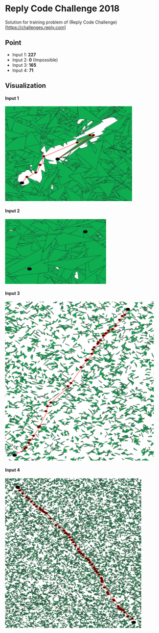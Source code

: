 # Reply Code Challenge 2018

Solution for training problem of (Reply Code Challenge)[https://challenges.reply.com]

## Point
- Input 1: **227**
- Input 2: **0** (Impossible)
- Input 3: **165**
- Input 4: **71**

## Visualization

#### Input 1

![Input 1](sol_1.png)

#### Input 2

![Input 2](sol_2.png)

#### Input 3

![Input 3](sol_3.png)

#### Input 4

![Input 4](sol_4.png)
